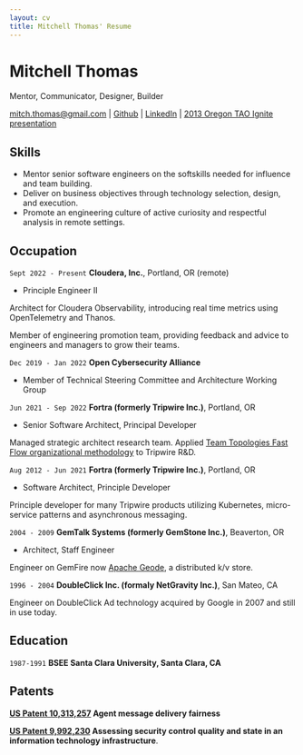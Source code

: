 ```yaml
---
layout: cv
title: Mitchell Thomas' Resume
---
```

# Mitchell Thomas
Mentor, Communicator, Designer, Builder

<div id="webaddress">
<a href="mailto:mitch.thomas@gmail.com">mitch.thomas@gmail.com</a>
| <a href="http://github.com/MitchellJThomas">Github</a> | <a href="https://www.linkedin.com/in/mitch-thomas-7b7644/">LinkedIn</a> | <a href="https://www.youtube.com/watch?v=G2c5VY_IIU4">2013 Oregon TAO Ignite presentation</a>
</div>

## Skills
 -  Mentor senior software engineers on the softskills needed for influence and team building.
 -  Deliver on business objectives through technology selection, design, and execution.
 -  Promote an engineering culture of active curiosity and respectful analysis in remote settings.

## Occupation
`Sept 2022 - Present`
__Cloudera, Inc.__, Portland, OR (remote)

  - Principle Engineer II
  
Architect for Cloudera Observability, introducing real time metrics using OpenTelemetry and Thanos.

Member of engineering promotion team, providing feedback and advice to engineers and managers to grow their teams.

`Dec 2019 - Jan 2022`
__Open Cybersecurity Alliance__

 - Member of Technical Steering Committee and Architecture Working
   Group

`Jun 2021 - Sep 2022`
__Fortra (formerly Tripwire Inc.)__, Portland, OR

 - Senior Software Architect, Principal Developer

Managed strategic architect research team. Applied <a
href="https://teamtopologies.com/">Team Topologies Fast Flow
organizational methodology</a> to Tripwire R&D.

`Aug 2012 - Jun 2021`
__Fortra (formerly Tripwire Inc.)__, Portland, OR

 - Software Architect, Principle Developer

Principle developer for many Tripwire products utilizing Kubernetes,
micro-service patterns and asynchronous messaging.

`2004 - 2009`
__GemTalk Systems (formerly GemStone Inc.)__, Beaverton, OR

 - Architect, Staff Engineer

Engineer on GemFire now <a href="https://geode.apache.org/">Apache Geode</a>, a distributed k/v store.

`1996 - 2004`
__DoubleClick Inc. (formaly NetGravity Inc.)__, San Mateo, CA

Engineer on DoubleClick Ad technology acquired by Google in 2007 and still in use today.

## Education

`1987-1991`
__BSEE Santa Clara University, Santa Clara, CA__

## Patents

__<a href="https://patents.google.com/patent/US10313257B1/en?oq=10%2c313%2c257">US Patent 10,313,257</a> Agent message delivery fairness__

__<a href="https://patents.google.com/patent/US9992230B1/en?oq=9%2c992%2c230">US Patent 9,992,230</a> Assessing security control quality and state in an information technology infrastructure__.

<!-- ### Footer

Last updated: Jan 2025 -->
